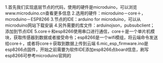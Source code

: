 1.首先我们实现底层节点的代码，使用的硬件是microduino，可以浏览www.microduino.cn查看更多信息
2.选用的硬件：microduino－core＋，mcroduino－ESP8266
3.节点的IDE：arduino for microduino，可以从microduino网站下载安装
4.另外需要的库文件：arduinojson，pubsubclient；添加到节点IDE
5.core＋和esp8266使用串口进行通信，core＋是一个单片机模块，获取传感器到数据或者接受命令；esp8266是一个wifi模组，将云端命令发送给core＋，或者将core＋获取到数据上传到云端
6.mic_esp_firmware.ino是esp8266点固件，开始之前需要为软件IDE添加esp8266点board信息，刷写esp8266可参考microduino官网的


